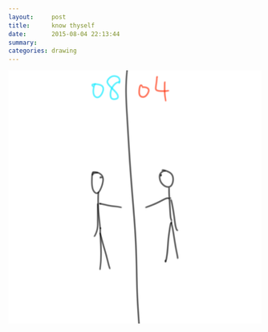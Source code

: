 ```yaml
---
layout:     post
title:      know thyself
date:       2015-08-04 22:13:44
summary:    
categories: drawing
---
```

![know thyself](/images/_diary/know-thyself.png "Life is not a lucid dream.")
